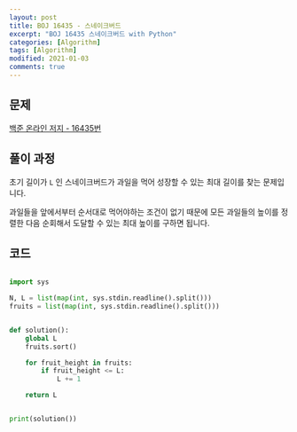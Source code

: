 ```yaml
---
layout: post
title: BOJ 16435 - 스네이크버드
excerpt: "BOJ 16435 스네이크버드 with Python"
categories: [Algorithm]
tags: [Algorithm]
modified: 2021-01-03
comments: true
---
```


## 문제

[백준 온라인 저지 - 16435번](https://www.acmicpc.net/problem/16435)

## 풀이 과정

초기 길이가 `L` 인 스네이크버드가 과일을 먹어 성장할 수 있는 최대 길이를 찾는 문제입니다.

과일들을 앞에서부터 순서대로 먹어야하는 조건이 없기 때문에 모든 과일들의 높이를 정렬한 다음 순회해서 도달할 수 있는 최대 높이를 구하면 됩니다.

## 코드

```python

import sys

N, L = list(map(int, sys.stdin.readline().split()))
fruits = list(map(int, sys.stdin.readline().split()))


def solution():
    global L
    fruits.sort()

    for fruit_height in fruits:
        if fruit_height <= L:
            L += 1

    return L


print(solution())

```
